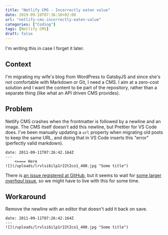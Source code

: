 ```yaml
---
title: "Netlify CMS - Incorrectly eaten value"
date: 2019-09-10T07:36:10+02:00
url: "netlify-cms-incorrectly-eaten-value"
categories: ["Coding"]
tags: [Netlify CMS]
draft: false
---
```


I'm writing this in case I forget it later.

## Context
I'm migrating my wife's blog from WordPress to GatsbyJS and since she's not comfortable with Markdown or Git, I need a CMS. I aim at a zero-cost solution and I want the content to be part of the repository, rather than a separate thing (like what an API driven CMS provides). 

## Problem

Netlify CMS crashes when the frontmatter is followed by a newline and an image. The CMS itself doesn't add this newline, but Prettier for VS Code does. I've been manually updating a `url` property when migrating old posts to keep the same URL, and doing that in VS Code inserts this "error" (perfectly valid markdown).

```
date: 2011-09-11T07:26:42.164Z
---
    <==== Here
![](/uploads/lrvlsi6ilp1r22t2co1_400.jpg "Some title")
```

There is [an issue registered at GitHub][1], but it seems to wait for [some larger _overhaul_ issue][2], so we might have to live with this for some time.

## Workaround

Remove the newline with an editor that doesn't add it back on save.

```
date: 2011-09-11T07:26:42.164Z
---
![](/uploads/lrvlsi6ilp1r22t2co1_400.jpg "Some title")
```

[1]: https://github.com/netlify/netlify-cms/issues/2421
[2]: https://github.com/netlify/netlify-cms/issues/2402
